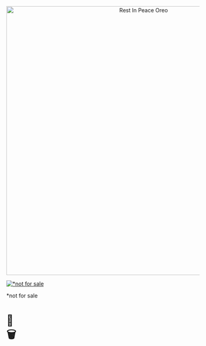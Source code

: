 <p align="center">
  <a href="https://youtu.be/qRVwlPuztsY">
    <img src="https://img.shields.io/badge/Rest In Peace-🌸 Oreo-black" title="Rest In Peace Oreo" width=700></img>
  </a>
</p>

[![*not for sale](https://images-ext-1.discordapp.net/external/4YY9wjCOp-2cMlFGZSbLR7cOgGZrwqi-vlp3gZXMjbE/%3Fwidth%3D780%26height%3D585/https/media.discordapp.net/attachments/430364566027763744/938125566488490014/IMG_2604.jpg)](https://youtu.be/qRVwlPuztsY)

*not for sale

# 🥦</br>🗑
